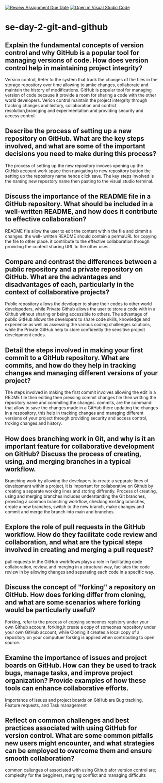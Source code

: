 [![Review Assignment Due Date](https://classroom.github.com/assets/deadline-readme-button-22041afd0340ce965d47ae6ef1cefeee28c7c493a6346c4f15d667ab976d596c.svg)](https://classroom.github.com/a/8wgCKhpZ)
[![Open in Visual Studio Code](https://classroom.github.com/assets/open-in-vscode-2e0aaae1b6195c2367325f4f02e2d04e9abb55f0b24a779b69b11b9e10269abc.svg)](https://classroom.github.com/online_ide?assignment_repo_id=18412620&assignment_repo_type=AssignmentRepo)
# se-day-2-git-and-github
## Explain the fundamental concepts of version control and why GitHub is a popular tool for managing versions of code. How does version control help in maintaining project integrity?
Version control, Refer to the system that track the changes of the files in the storage repository over time allowing to amke changes, collaborate and maintain the history of modifications.
GitHub is popular tool for managing version of code because it provide a room for sharing a code with the other world developers.
Verion control maintain the project intergrity through tracking changes and history, collaboration and conflict resolution,brancging and experimentation and providing security and access control.

## Describe the process of setting up a new repository on GitHub. What are the key steps involved, and what are some of the important decisions you need to make during this process?
The process of setting up the new repository invoves opening up the GitHub account work space then navigating to new repository button the setting up the repository name hence click save. The key steps involved is the naming new repostory name then pasting to the visual studio terminal.

## Discuss the importance of the README file in a GitHub repository. What should be included in a well-written README, and how does it contribute to effective collaboration?
README file allow the user to edit the content within the file and cimmit a changes. the well- written README  should contain a permaURL for copying the file to other place. it contribute to the effective collaboration through providing the content sharing URL to the other uses.

## Compare and contrast the differences between a public repository and a private repository on GitHub. What are the advantages and disadvantages of each, particularly in the context of collaborative projects?
Public repository allows the developer to share their codes to other world developeders, while Private Github allows the user to store a code with in a Github without sharing or being accessible to others. The advantage of public GitHub allows the developers to share code skills, knowledge and experience as well as assessing the various coding challenges solutions, while the Private GitHub help to store confidently the sensitive project development codes.

## Detail the steps involved in making your first commit to a GitHub repository. What are commits, and how do they help in tracking changes and managing different versions of your project?
The steps involved in making the first commit involves allowing the edit in a REDME file then editing then pressing commit changes file then writting the repository name and commiting the changes.
commits, are the command that allow to save the changes made in a GitHub there updating the changes in a respository, this help in tracking changes and managing different versions of your project through  providing security and access control, trcking changes and history.
## How does branching work in Git, and why is it an important feature for collaborative development on GitHub? Discuss the process of creating, using, and merging branches in a typical workflow.
Branching work by allowing the developers to create a separate lines of development within a project, it is important for collaborative on Github by creating a separate working lines and storing diffrently.
Process of creating, using and merging branches includes understanding the Git branches, providing a common branching workflow, checking existing branches, create a new branches, switch to the new branch, make changes and commit and merge the branch into main and branches.

## Explore the role of pull requests in the GitHub workflow. How do they facilitate code review and collaboration, and what are the typical steps involved in creating and merging a pull request?
pull requests in the GitHub workflows plays a role in facilitating code collaboration, review, and merging in a structural way, facilates the code review in by allowing changes and separating each code in a specific way.

## Discuss the concept of "forking" a repository on GitHub. How does forking differ from cloning, and what are some scenarios where forking would be particularly useful?
Forking, refer to the process of copying someones repistory under your own Github account. 
forking,it create a copy of someones repository under your own GitHub account, while Cloning it creates a local copy of a repository on your computuer
forking is applied when contributing to open source.

## Examine the importance of issues and project boards on GitHub. How can they be used to track bugs, manage tasks, and improve project organization? Provide examples of how these tools can enhance collaborative efforts.
Importance of issues and project boards on GitHub are Bug tracking, Feature requests, and Task management

## Reflect on common challenges and best practices associated with using GitHub for version control. What are some common pitfalls new users might encounter, and what strategies can be employed to overcome them and ensure smooth collaboration?
common callenges of associated with using Github afor version control are; complexity for the begginers, merging conflict and managing difficults
